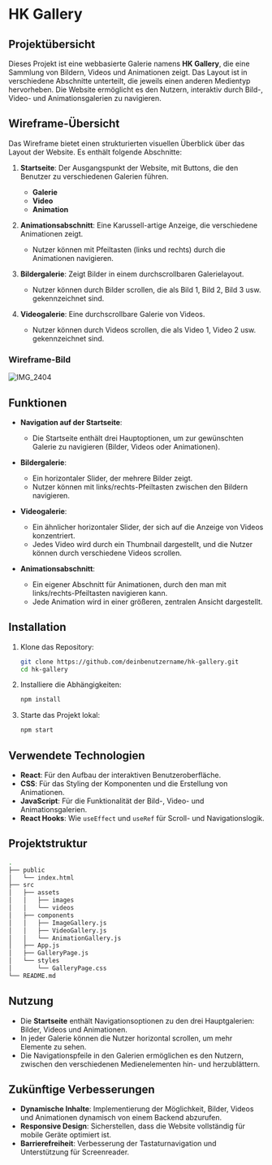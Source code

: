 # HK Gallery

## Projektübersicht

Dieses Projekt ist eine webbasierte Galerie namens **HK Gallery**, die eine Sammlung von Bildern, Videos und Animationen zeigt. Das Layout ist in verschiedene Abschnitte unterteilt, die jeweils einen anderen Medientyp hervorheben. Die Website ermöglicht es den Nutzern, interaktiv durch Bild-, Video- und Animationsgalerien zu navigieren.

## Wireframe-Übersicht

Das Wireframe bietet einen strukturierten visuellen Überblick über das Layout der Website. Es enthält folgende Abschnitte:

1. **Startseite**: Der Ausgangspunkt der Website, mit Buttons, die den Benutzer zu verschiedenen Galerien führen.
    - **Galerie**
    - **Video**
    - **Animation**

2. **Animationsabschnitt**: Eine Karussell-artige Anzeige, die verschiedene Animationen zeigt.
    - Nutzer können mit Pfeiltasten (links und rechts) durch die Animationen navigieren.

3. **Bildergalerie**: Zeigt Bilder in einem durchscrollbaren Galerielayout.
    - Nutzer können durch Bilder scrollen, die als Bild 1, Bild 2, Bild 3 usw. gekennzeichnet sind.

4. **Videogalerie**: Eine durchscrollbare Galerie von Videos.
    - Nutzer können durch Videos scrollen, die als Video 1, Video 2 usw. gekennzeichnet sind.

### Wireframe-Bild
![IMG_2404](https://github.com/user-attachments/assets/a70088de-888f-490a-8df1-02f482bbe51e)


## Funktionen

- **Navigation auf der Startseite**: 
  - Die Startseite enthält drei Hauptoptionen, um zur gewünschten Galerie zu navigieren (Bilder, Videos oder Animationen).
  
- **Bildergalerie**:
  - Ein horizontaler Slider, der mehrere Bilder zeigt.
  - Nutzer können mit links/rechts-Pfeiltasten zwischen den Bildern navigieren.

- **Videogalerie**:
  - Ein ähnlicher horizontaler Slider, der sich auf die Anzeige von Videos konzentriert.
  - Jedes Video wird durch ein Thumbnail dargestellt, und die Nutzer können durch verschiedene Videos scrollen.

- **Animationsabschnitt**:
  - Ein eigener Abschnitt für Animationen, durch den man mit links/rechts-Pfeiltasten navigieren kann.
  - Jede Animation wird in einer größeren, zentralen Ansicht dargestellt.

## Installation

1. Klone das Repository:
   ```bash
   git clone https://github.com/deinbenutzername/hk-gallery.git
   cd hk-gallery
   ```

2. Installiere die Abhängigkeiten:
   ```bash
   npm install
   ```

3. Starte das Projekt lokal:
   ```bash
   npm start
   ```

## Verwendete Technologien

- **React**: Für den Aufbau der interaktiven Benutzeroberfläche.
- **CSS**: Für das Styling der Komponenten und die Erstellung von Animationen.
- **JavaScript**: Für die Funktionalität der Bild-, Video- und Animationsgalerien.
- **React Hooks**: Wie `useEffect` und `useRef` für Scroll- und Navigationslogik.
  
## Projektstruktur

```bash
.
├── public
│   └── index.html
├── src
│   ├── assets
│   │   ├── images
│   │   └── videos
│   ├── components
│   │   ├── ImageGallery.js
│   │   ├── VideoGallery.js
│   │   └── AnimationGallery.js
│   ├── App.js
│   ├── GalleryPage.js
│   └── styles
│       └── GalleryPage.css
└── README.md
```

## Nutzung

- Die **Startseite** enthält Navigationsoptionen zu den drei Hauptgalerien: Bilder, Videos und Animationen.
- In jeder Galerie können die Nutzer horizontal scrollen, um mehr Elemente zu sehen.
- Die Navigationspfeile in den Galerien ermöglichen es den Nutzern, zwischen den verschiedenen Medienelementen hin- und herzublättern.

## Zukünftige Verbesserungen

- **Dynamische Inhalte**: Implementierung der Möglichkeit, Bilder, Videos und Animationen dynamisch von einem Backend abzurufen.
- **Responsive Design**: Sicherstellen, dass die Website vollständig für mobile Geräte optimiert ist.
- **Barrierefreiheit**: Verbesserung der Tastaturnavigation und Unterstützung für Screenreader.
